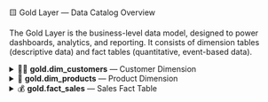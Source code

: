 🟨 Gold Layer — Data Catalog
Overview

The Gold Layer is the business-level data model, designed to power dashboards, analytics, and reporting.
It consists of dimension tables (descriptive data) and fact tables (quantitative, event-based data).

<details> <summary>🧍‍♂️ <b>gold.dim_customers</b> — Customer Dimension</summary>

Purpose:
Stores customer details enriched with demographic and geographic information.

Column Name	Data Type	Description
customer_key	INT	Surrogate key uniquely identifying each customer record.
customer_id	INT	Unique numerical identifier assigned to each customer.
customer_number	NVARCHAR(50)	Alphanumeric identifier representing the customer, used for tracking and referencing.
first_name	NVARCHAR(50)	Customer’s first name.
last_name	NVARCHAR(50)	Customer’s last or family name.
country	NVARCHAR(50)	Country of residence (e.g., Australia).
marital_status	NVARCHAR(50)	Marital status (e.g., Married, Single).
gender	NVARCHAR(50)	Gender of the customer (Male, Female, n/a).
birthdate	DATE	Date of birth (YYYY-MM-DD, e.g., 1971-10-06).
create_date	DATE	Date when the record was created in the system.
</details>
<details> <summary>🧩 <b>gold.dim_products</b> — Product Dimension</summary>

Purpose:
Provides information about the products and their related attributes.

Column Name	Data Type	Description
product_key	INT	Surrogate key uniquely identifying each product record.
product_id	INT	Unique identifier assigned to the product for internal tracking.
product_number	NVARCHAR(50)	Structured alphanumeric code representing the product.
product_name	NVARCHAR(50)	Descriptive product name (e.g., includes type, color, size).
category_id	NVARCHAR(50)	Identifier for the product’s category.
category	NVARCHAR(50)	Broad classification (e.g., Bikes, Components).
subcategory	NVARCHAR(50)	Detailed classification within the category.
maintenance_required	NVARCHAR(50)	Indicates if maintenance is required (Yes / No).
cost	INT	Base cost of the product.
product_line	NVARCHAR(50)	Product line or series (e.g., Road, Mountain).
start_date	DATE	Date when the product became available.
</details>
<details> <summary>💰 <b>gold.fact_sales</b> — Sales Fact Table</summary>

Purpose:
Stores transactional sales data for analytical use.

Column Name	Data Type	Description
order_number	NVARCHAR(50)	Unique alphanumeric identifier for each sales order (e.g., SO54496).
product_key	INT	Surrogate key linking to the product dimension.
customer_key	INT	Surrogate key linking to the customer dimension.
order_date	DATE	Date when the order was placed.
shipping_date	DATE	Date when the order was shipped.
due_date	DATE	Payment due date.
sales_amount	INT	Total value of the sale (e.g., 25).
quantity	INT	Number of units sold in the order line.
price	INT	Unit price of the product (e.g., 25).
</details>
